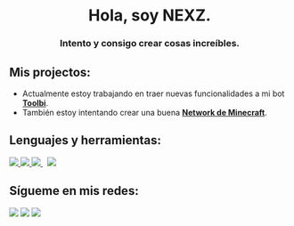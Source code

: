 <h1 align="center">Hola, soy NEXZ.</h1>
<h3 align="center">Intento y consigo crear cosas increíbles.</h3>


## Mis projectos:

- Actualmente estoy trabajando en traer nuevas funcionalidades a mi bot **[Toolbi](https://discord.com/oauth2/authorize?client_id=774721071039250473&scope=bot&permissions=8)**.
- También estoy intentando crear una buena **[Network de Minecraft](https://discord.hexagoncraft.net)**.

## Lenguajes y herramientas:

<p align="left"> 
    <a href="https://developer.mozilla.org/en-US/docs/Web/JavaScript" target="_blank"> <img src="https://img.icons8.com/color/50/000000/javascript.png"/> </a> 
    <a href="https://git-scm.com/" target="_blank"> <img src="https://img.icons8.com/color/50/000000/git.png"/> </a>
    <a style="padding-right:8px;" href="https://nodejs.org" target="_blank"> <img src="https://img.icons8.com/fluency/50/000000/node-js.png"/> </a> 
    <a style="padding-right:8px;" href="https://www.mysql.com/" target="_blank"> <img src="https://img.icons8.com/color/50/000000/maria-db.png"/> </a>
</p>

## Sígueme en mis redes:
<p align="left">

<a href = "https://www.youtube.com/channel/UCRSyBK19WrU2CJOQ8kV5v9A?sub_confirmation=1"><img src="https://img.icons8.com/color/48/000000/youtube-play.png"/></a>
<a href = "https://www.instagram.com/soynexz/"><img src="https://img.icons8.com/fluent/48/000000/instagram-new.png"/></a>
<a href = "https://twitter.com/soynexz"><img src="https://img.icons8.com/fluent/48/000000/twitter.png"/></a>
